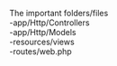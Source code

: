 The important folders/files <br>
-app/Http/Controllers    <br>
-app/Http/Models     <br>
-resources/views     <br>
-routes/web.php  <br>
